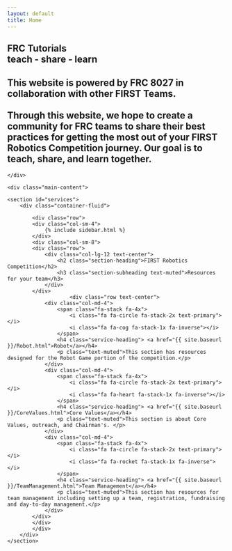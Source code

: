 ```yaml
---
layout: default
title: Home
---
```


</div>
</div>
<!-- We've temporary closed main-content and container to have a full width intro -->    


<!-- Home Jumbotron
================================================== -->    
<section class="intro">
    <div class="wrapintro">
        <h1>FRC Tutorials<br>teach - share - learn</h1>
        <h2 class="lead">This website is powered by FRC 8027 in collaboration with other FIRST Teams.
        <br> <br>
        Through this website, we hope to create a community for FRC teams to share their best practices for getting the most out of your FIRST Robotics Competition journey. Our goal is to teach, share, and learn together.</h2>    


    </div>
</section>   

<!-- We reopen main-content and container -->

<div class="container-fluid">

    <div class="main-content">

    <section id="services">
        <div class="container-fluid">

            <div class="row">
            <div class="col-sm-4">
                {% include sidebar.html %}
            </div>
            <div class="col-sm-8">
            <div class="row">
                <div class="col-lg-12 text-center">
                    <h2 class="section-heading">FIRST Robotics Competition</h2>
                    <h3 class="section-subheading text-muted">Resources for your team</h3>
                </div>
            </div>
                        <div class="row text-center">
                <div class="col-md-4">
                    <span class="fa-stack fa-4x">
                        <i class="fa fa-circle fa-stack-2x text-primary"></i>
                        <i class="fa fa-cog fa-stack-1x fa-inverse"></i>
                    </span>
                    <h4 class="service-heading"> <a href="{{ site.baseurl }}/Robot.html">Robot</a></h4>
                    <p class="text-muted">This section has resources designed for the Robot Game portion of the competition.</p>
                </div>
                <div class="col-md-4">
                    <span class="fa-stack fa-4x">
                        <i class="fa fa-circle fa-stack-2x text-primary"></i>
                        <i class="fa fa-heart fa-stack-1x fa-inverse"></i>
                    </span>
                    <h4 class="service-heading"> <a href="{{ site.baseurl }}/CoreValues.html">Core Values</a></h4>
                    <p class="text-muted">This section is about Core Values, outreach, and Chairman's. </p>
                </div>
                <div class="col-md-4">
                    <span class="fa-stack fa-4x">
                        <i class="fa fa-circle fa-stack-2x text-primary"></i>
                        <i class="fa fa-rocket fa-stack-1x fa-inverse"></i>
                    </span>
                    <h4 class="service-heading"> <a href="{{ site.baseurl }}/TeamManagement.html">Team Management</a></h4>
                    <p class="text-muted">This section has resources for team management including setting up a team, registration, fundraising and day-to-day management.</p>
                </div>
            </div>
            </div>
            </div>
        </div>
    </section>
